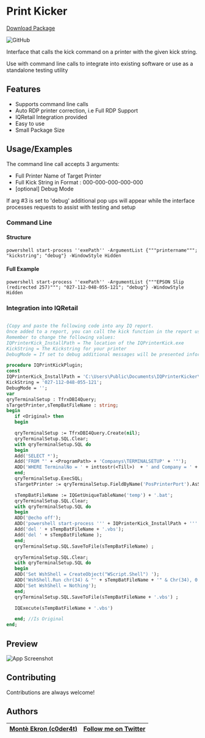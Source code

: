 
# Print Kicker

[Download Package](https://github.com/c0der4t/printkicker/blob/master/bin/IQPrinterKicker_Version1.2.exe)

![GitHub](https://img.shields.io/github/license/c0der4t/printkicker?style=for-the-badge)

Interface that calls the kick command on a printer with the given kick string.

Use with command line calls to integrate into existing software or use as a standalone testing utility
## Features

- Supports command line calls
- Auto RDP printer correction, i.e Full RDP Support
- IQRetail Integration provided
- Easy to use
- Small Package Size

  
## Usage/Examples

The command line call accepts 3 arguments:

- Full Printer Name of Target Printer
- Full Kick String in Format : 000-000-000-000-000
- [optional] Debug Mode

If arg #3 is set to 'debug' additional pop ups will appear while the interface processes requests to assist with testing and setup

### Command Line

#### Structure
```batch
powershell start-process ''exePath'' -ArgumentList {"""printername"""; "kickstring"; "debug"} -WindowStyle Hidden
```

#### Full Example
```batch
powershell start-process ''exePath'' -ArgumentList {"""EPSON Slip (redirected 257)"""; "027-112-048-055-121"; "debug"} -WindowStyle Hidden
```


### Integration into IQRetail

```pascal

{Copy and paste the following code into any IQ report.
Once added to a report, you can call the kick function in the report using : IQPrintKickPlugin;
Remember to change the following values:
IQPrinterKick_InstallPath = The location of the IQPrinterKick.exe
KickString = The Kickstring for your printer
DebugMode = If set to debug additional messages will be presented informing you of what the system is doing}

procedure IQPrintKickPlugin;
const
IQPrinterKick_InstallPath = 'C:\Users\Public\Documents\IQPrinterKicker\IQPrinterKicker.exe';
KickString = '027-112-048-055-121';
DebugMode = '';                                          
var
qryTerminalSetup : TfrxDBI4Query;
sTargetPrinter,sTempBatFileName : string;
begin
   if <Original> then
   begin

   qryTerminalSetup := TfrxDBI4Query.Create(nil);
   qryTerminalSetup.SQL.Clear;
   with qryTerminalSetup.SQL do
   begin
   Add('SELECT *');
   Add('FROM "' + <ProgramPath> + 'Companys\TERMINALSETUP' + '"');
   ADD('WHERE TerminalNo = ' + inttostr(<Till>)  + ' and Company = ' + IQQuoteString(<CurrentCompany>));
   end;
   qryTerminalSetup.ExecSQL;
   sTargetPrinter := qryTerminalSetup.FieldByName('PosPrinterPort').AsString;

   sTempBatFileName := IQGetUniqueTableName('temp') + '.bat';
   qryTerminalSetup.SQL.Clear;
   with qryTerminalSetup.SQL do
   begin
   ADD('@echo off');
   ADD('powershell start-process ''' + IQPrinterKick_InstallPath + ''' -ArgumentList {"""' + sTargetPrinter + '"""; "' + KickString + '"; "' + DebugMode + '"} -WindowStyle Hidden');
   Add('del ' + sTempBatFileName + '.vbs');
   Add('del ' + sTempBatFileName );
   end;
   qryTerminalSetup.SQL.SaveToFile(sTempBatFileName) ;

   qryTerminalSetup.SQL.Clear;
   with qryTerminalSetup.SQL do
   begin
   ADD('Set WshShell = CreateObject("WScript.Shell") ');
   ADD('WshShell.Run chr(34) & "' + sTempBatFileName + '" & Chr(34), 0');
   ADD('Set WshShell = Nothing');
   end;
   qryTerminalSetup.SQL.SaveToFile(sTempBatFileName + '.vbs') ;

   IQExecute(sTempBatFileName + '.vbs')

   end; //Is Original
end;

```
  
## Preview

![App Screenshot](https://www.ekronds.co.za/img/PrinterKicker/TestPage.PNG)

  
## Contributing

Contributions are always welcome!

  
## Authors

|  [Montè Ekron (c0der4t)](https://www.github.com/c0der4t)          | [Follow me on Twitter](https://twitter.com/EkronMonte)    
:-------------------------:|:-------------------------:
